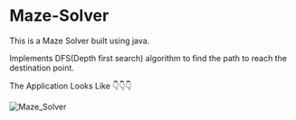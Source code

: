 # Maze-Solver
This is a Maze Solver built using java.

Implements DFS(Depth first search) algorithm to find the path to reach the destination point.

The Application Looks Like 👇👇👇

![Maze_Solver](https://user-images.githubusercontent.com/78482390/207044067-13e43ef3-560c-4699-b2ca-6ccff4dd701d.png)
